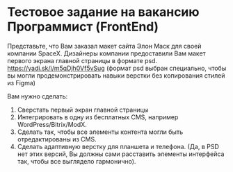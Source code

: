 # Тестовое задание на вакансию Программист (FrontEnd)


Представьте, что Вам заказал макет сайта Элон Маск для своей компании SpaceX.
Дизайнеры компании предоставили Вам макет первого экрана главной страницы в формате psd. https://yadi.sk/i/m5qDjh0Vf5vSug
(формат psd выбран специально, чтобы вы могли продемонстрировать навыки верстки без копирования стилей из Figma)


Вам нужно сделать:
1. Сверстать первый экран главной страницы
2. Интегрировать в одну из бесплатных CMS, например WordPress/Bitrix/ModX.
3. Сделать так, чтобы все элементы контента могли быть отредактированы из CMS.
4. Сделать адаптивную верстку для планшета и телефона. (Да, в PSD нет этих версий, Вы должны сами расставить элементы интерфейса так, чтобы все выглядело гармонично).